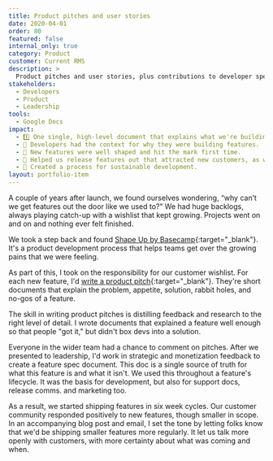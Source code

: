 ```yaml
---
title: Product pitches and user stories
date: 2020-04-01
order: 80
featured: false
internal_only: true
category: Product
customer: Current RMS
description: >
  Product pitches and user stories, plus contributions to developer specs.
stakeholders:
  - Developers
  - Product
  - Leadership
tools:
  - Google Docs
impact:
  - 1️⃣ One single, high-level document that explains what we're building and why.
  - 🌆 Developers had the context for why they were building features.
  - 🎯 New features were well shaped and hit the mark first time.
  - 🤑 Helped us release features out that attracted new customers, as well as quality of life updates.
  - 🔄 Created a process for sustainable development.
layout: portfolio-item
---
```

A couple of years after launch, we found ourselves wondering, “why can’t we get features out the door like we used to?” We had huge backlogs, always playing catch-up with a wishlist that kept growing. Projects went on and on and nothing ever felt finished.

We took a step back and found [Shape Up by Basecamp](https://basecamp.com/shapeup/){:target="_blank"}. It's a product development process that helps teams get over the growing pains that we were feeling.

As part of this, I took on the responsibility for our customer wishlist. For each new feature, I'd [write a product pitch](https://basecamp.com/shapeup/1.5-chapter-06){:target="_blank"}. They're short documents that explain the problem, appetite, solution, rabbit holes, and no-gos of a feature.

The skill in writing product pitches is distilling feedback and research to the right level of detail. I wrote documents that explained a feature well enough so that people "got it," but didn't box devs into a solution.

Everyone in the wider team had a chance to comment on pitches. After we presented to leadership, I'd work in strategic and monetization feedback to create a feature spec document. This doc is a single source of truth for what this feature is and what it isn't. We used this throughout a feature's lifecycle. It was the basis for development, but also for support docs, release comms. and marketing too.

As a result, we started shipping features in six week cycles. Our customer community responded positively to new features, though smaller in scope. In an accompanying blog post and email, I set the tone by letting folks know that we'd be shipping smaller features more regularly. It let us talk more openly with customers, with more certainty about what was coming and when.

